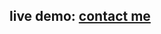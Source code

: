 


<h2>live demo: <a href='https://lleonesouza.github.io/contact/'> contact me </a></h2>

           
       

